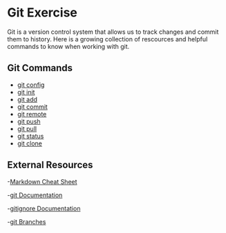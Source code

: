 # Git Exercise
Git is a version control system that allows us to track changes and commit them to history.
Here is a growing collection of rescources and helpful commands to know when working with git.
## Git Commands
- [git config](./Commands/Config.md)
- [git init](./Commands/Init.md)
- [git add](./Commands/Add.md)
- [git commit](./Commands/Commit.md)
- [git remote](./Commands/Remote.md)
- [git push](./Commands/Push.md)
- [git pull](./Commands/Pull.md)
- [git status](./Commands/Status.md)
- [git clone](./Commands/Clone.md)


## External Resources

-[Markdown Cheat Sheet](https://www.markdownguide.org/cheat-sheet/)

-[git Documentation](https://git-scm.com/docs)

-[gitignore Documentation](https://git-scm.com/docs/gitignore)

-[git Branches](https://git-scm.com/book/en/v2/Git-Branching-Branches-in-a-Nutshell)